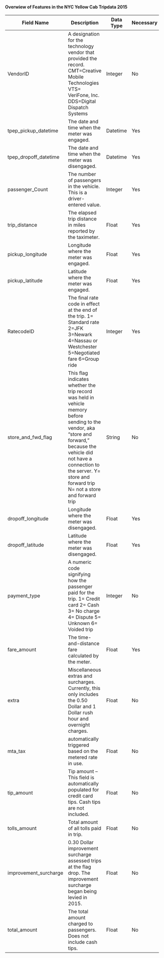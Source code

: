 #### Overwiew of Features in the NYC Yellow Cab Tripdata 2015

| Field Name            | Description                                                                                                                                                                                                                                          | Data Type | Necessary |
|-----------------------|------------------------------------------------------------------------------------------------------------------------------------------------------------------------------------------------------------------------------------------------------|-----------|-----------|
|        VendorID       |                                                  A designation for the technology vendor that provided the record. CMT=Creative Mobile Technologies VTS= VeriFone, Inc. DDS=Digital Dispatch Systems                                                 |  Integer  |     No    |
|  tpep_pickup_datetime |                                                                                                     The date and time when the meter was engaged.                                                                                                    |  Datetime |    Yes    |
| tpep_dropoff_datetime |                                                                                                   The date and time when the meter was disengaged.                                                                                                   |  Datetime |    Yes    |
|    passenger_Count    |                                                                                       The number of passengers in the vehicle. This is a driver-entered value.                                                                                       |  Integer  |    Yes    |
|     trip_distance     |                                                                                             The elapsed trip distance in miles reported by the taximeter.                                                                                            |   Float   |    Yes    |
|    pickup_longitude   |                                                                                                        Longitude where the meter was engaged.                                                                                                        |   Float   |    Yes    |
|    pickup_latitude    |                                                                                                         Latitude where the meter was engaged.                                                                                                        |   Float   |    Yes    |
|       RatecodeID      |                                                     The final rate code in effect at the end of the trip. 1= Standard rate 2=JFK 3=Newark 4=Nassau or Westchester 5=Negotiated fare 6=Group ride                                                     |  Integer  |    Yes    |
|   store_and_fwd_flag  | This flag indicates whether the trip record was held in vehicle memory before sending to the vendor, aka “store and forward,” because the vehicle did not have a connection to the server. Y= store and forward trip N= not a store and forward trip |   String  |     No    |
|   dropoff_longitude   |                                                                                                       Longitude where the meter was disengaged.                                                                                                      |   Float   |    Yes    |
|    dropoff_latitude   |                                                                                                       Latitude where the meter was disengaged.                                                                                                       |   Float   |    Yes    |
|      payment_type     |                                                        A numeric code signifying how the passenger paid for the trip. 1= Credit card 2= Cash 3= No charge 4= Dispute 5= Unknown 6= Voided trip                                                       |   Integer  |     No    |
|      fare_amount      |                                                                                                  The time-and-distance fare calculated by the meter.                                                                                                 |   Float   |    Yes    |
|         extra         |                                                           Miscellaneous extras and surcharges. Currently, this only includes the 0.50 Dollar and 1 Dollar rush hour and overnight charges.                                                           |   Float   |     No    |
|        mta_tax        |                                                                                               automatically triggered based on the metered rate in use.                                                                                              |   Float   |     No    |
|       tip_amount      |                                                                         Tip amount – This field is automatically populated for credit card tips. Cash tips are not included.                                                                         |   Float   |     No    |
|      tolls_amount     |                                                                                                        Total amount of all tolls paid in trip.                                                                                                       |   Float   |     No    |
| improvement_surcharge |                                                               0.30 Dollar improvement surcharge assessed trips at the flag drop. The improvement surcharge began being levied in 2015.                                                               |   Float   |     No    |
|      total_amount     |                                                                                          The total amount charged to passengers. Does not include cash tips.                                                                                         |   Float   |     No    |